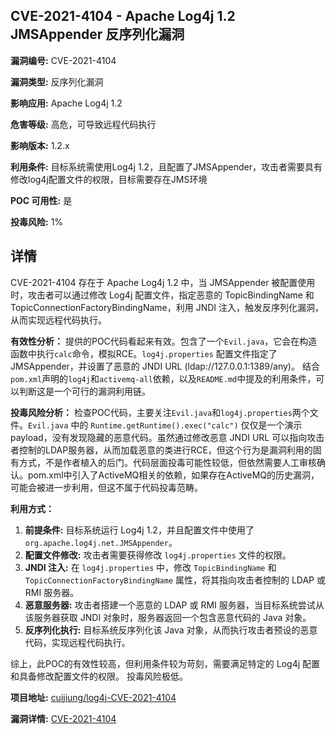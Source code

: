 ## CVE-2021-4104 - Apache Log4j 1.2 JMSAppender 反序列化漏洞

**漏洞编号:** CVE-2021-4104

**漏洞类型:** 反序列化漏洞

**影响应用:** Apache Log4j 1.2

**危害等级:** 高危，可导致远程代码执行

**影响版本:** 1.2.x

**利用条件:** 目标系统需使用Log4j 1.2，且配置了JMSAppender，攻击者需要具有修改log4j配置文件的权限，目标需要存在JMS环境

**POC 可用性:** 是

**投毒风险:** 1%

## 详情

CVE-2021-4104 存在于 Apache Log4j 1.2 中，当 JMSAppender 被配置使用时，攻击者可以通过修改 Log4j 配置文件，指定恶意的 TopicBindingName 和 TopicConnectionFactoryBindingName，利用 JNDI 注入，触发反序列化漏洞，从而实现远程代码执行。

**有效性分析：**
提供的POC代码看起来有效。包含了一个`Evil.java`，它会在构造函数中执行`calc`命令，模拟RCE。`log4j.properties` 配置文件指定了 JMSAppender，并设置了恶意的 JNDI URL (ldap://127.0.0.1:1389/any)。 结合`pom.xml`声明的`log4j`和`activemq-all`依赖，以及`README.md`中提及的利用条件，可以判断这是一个可行的漏洞利用链。

**投毒风险分析：**
检查POC代码，主要关注`Evil.java`和`log4j.properties`两个文件。`Evil.java` 中的 `Runtime.getRuntime().exec("calc")` 仅仅是一个演示payload，没有发现隐藏的恶意代码。虽然通过修改恶意 JNDI URL 可以指向攻击者控制的LDAP服务器，从而加载恶意的类进行RCE，但这个行为是漏洞利用的固有方式，不是作者植入的后门。代码层面投毒可能性较低，但依然需要人工审核确认。pom.xml中引入了ActiveMQ相关的依赖，如果存在ActiveMQ的历史漏洞，可能会被进一步利用，但这不属于代码投毒范畴。

**利用方式：**
1.  **前提条件:** 目标系统运行 Log4j 1.2，并且配置文件中使用了 `org.apache.log4j.net.JMSAppender`。
2.  **配置文件修改:** 攻击者需要获得修改 `log4j.properties` 文件的权限。
3.  **JNDI 注入:** 在 `log4j.properties` 中，修改 `TopicBindingName` 和 `TopicConnectionFactoryBindingName` 属性，将其指向攻击者控制的 LDAP 或 RMI 服务器。
4.  **恶意服务器:** 攻击者搭建一个恶意的 LDAP 或 RMI 服务器，当目标系统尝试从该服务器获取 JNDI 对象时，服务器返回一个包含恶意代码的 Java 对象。
5.  **反序列化执行:** 目标系统反序列化该 Java 对象，从而执行攻击者预设的恶意代码，实现远程代码执行。 

综上，此POC的有效性较高，但利用条件较为苛刻，需要满足特定的 Log4j 配置和具备修改配置文件的权限。 投毒风险极低。

**项目地址:** [cuijiung/log4j-CVE-2021-4104](https://github.com/cuijiung/log4j-CVE-2021-4104)

**漏洞详情:** [CVE-2021-4104](https://nvd.nist.gov/vuln/detail/CVE-2021-4104)